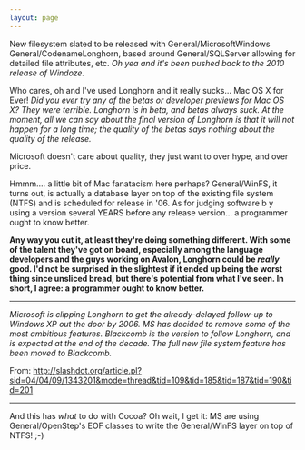 ```yaml
---
layout: page
---
```


New filesystem slated to be released with General/MicrosoftWindows General/CodenameLonghorn, based around General/SQLServer allowing for detailed file attributes, etc. *Oh yea and it's been pushed back to the 2010 release of Windoze.*

Who cares, oh and I've used Longhorn and it really sucks... Mac OS X for Ever! *Did you ever try any of the betas or developer previews for Mac OS X? They were terrible. Longhorn is in beta, and betas always suck. At the moment, all we can say about the final version of Longhorn is that it will not happen for a long time; the quality of the betas says nothing about the quality of the release.*

Microsoft doesn't care about quality, they just want to over hype, and over price.

Hmmm.... a little bit of Mac fanatacism here perhaps? General/WinFS, it turns out, is actually a database layer on top of the existing file system (NTFS) and is scheduled for release in '06. As for judging software b y using a version several YEARS before any release version... a programmer ought to know better.

**Any way you cut it, at least they're doing something different. With some of the talent they've got on board, especially among the language developers and the guys working on Avalon, Longhorn could be *really* good. I'd not be surprised in the slightest if it ended up being the worst thing since unsliced bread, but there's potential from what I've seen. In short, I agree: a programmer ought to know better.**

----
*Microsoft is clipping Longhorn to get the already-delayed follow-up to Windows XP out the door by 2006. MS has decided to remove some of the most ambitious features. Blackcomb is the version to follow Longhorn, and is expected at the end of the decade. The full new file system feature has been moved to Blackcomb.*

From: http://slashdot.org/article.pl?sid=04/04/09/1343201&mode=thread&tid=109&tid=185&tid=187&tid=190&tid=201

----

And this has *what* to do with Cocoa? Oh wait, I get it: MS are using General/OpenStep's EOF classes to write the General/WinFS layer on top of NTFS! ;-)